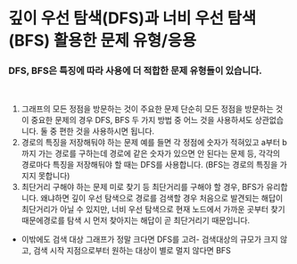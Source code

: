 # 깊이 우선 탐색(DFS)과 너비 우선 탐색(BFS) 활용한 문제 유형/응용
### DFS, BFS은 특징에 따라 사용에 더 적합한 문제 유형들이 있습니다.
​
1) 그래프의 모든 정점을 방문하는 것이 주요한 문제 
단순히 모든 정점을 방문하는 것이 중요한 문제의 경우 DFS, BFS 두 가지 방법 중 어느 것을 사용하셔도 상관없습니다.
둘 중 편한 것을 사용하시면 됩니다.
​
2) 경로의 특징을 저장해둬야 하는 문제
예를 들면 각 정점에 숫자가 적혀있고 a부터 b까지 가는 경로를 구하는데 경로에 같은 숫자가 있으면 안 된다는 문제 등, 각각의 경로마다 특징을 저장해둬야 할 때는 DFS를 사용합니다. (BFS는 경로의 특징을 가지지 못합니다)
 
3) 최단거리 구해야 하는 문제
미로 찾기 등 최단거리를 구해야 할 경우, BFS가 유리합니다. 
왜냐하면 깊이 우선 탐색으로 경로를 검색할 경우 처음으로 발견되는 해답이 최단거리가 아닐 수 있지만, 너비 우선 탐색으로 현재 노드에서 가까운 곳부터 찾기 때문에경로를 탐색 시 먼저 찾아지는 해답이 곧 최단거리기 때문입니다.
 

- 이밖에도 검색 대상 그래프가 정말 크다면 DFS를 고려- 검색대상의 규모가 크지 않고, 검색 시작 지점으로부터 원하는 대상이 별로 멀지 않다면 BFS